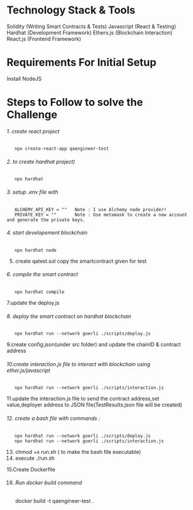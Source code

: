 # Technology Stack & Tools
Solidity (Writing Smart Contracts & Tests)
Javascript (React & Testing)
Hardhat (Development Framework)
Ethers.js (Blockchain Interaction)
React.js (Frontend Framework)

# Requirements For Initial Setup
 Install NodeJS

# Steps to Follow to solve the Challenge

   ###### 1. create react project
       npx create-react-app qaengineer-test
   ###### 2. to create hardhat project)
       npx hardhat
   ###### 3. setup .env file with 
       ALCHEMY_API_KEY = ""   Note : I use Alchemy node provider!
       PRIVATE_KEY = ""       Note : Use metamask to create a new account and generate the private keys.
   ###### 4. start developement blockchain
       npx hardhat node 
   5. create qatest.sol copy the smartcontract given for test
   ###### 6. compile the smart contract
       npx hardhat compile
   7.update the deploy.js
   ###### 8. deploy the smart contract on hardhat blockchain
       npx hardhat run --network goerli ./scripts/deploy.js
   9.create config.json(under src folder) and update the chainID & contract address
   
   ###### 10.create interaction.js file to interact with blockchain using ether.js/javascript
       npx hardhat run --network goerli ./scripts/interaction.js
   11.update the interaction.js file to send the contract address,set value,deployer address to JSON file(TestResults.json file will be created)
   ###### 12. create a bash file with commands :
       npx hardhat run --network goerli ./scripts/deploy.js
       npx hardhat run --network goerli ./scripts/interaction.js
   13. chmod +x run.sh ( to make the bash file executable)
   14. execute ./run.sh
   
   15.Create Dockerfile
   
   16. ###### Run docker build command
        docker build -t qaengineer-test .
    
